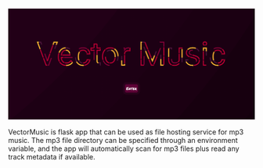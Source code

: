 ![homepage](assets/screenshot.png)

VectorMusic is flask app that can be used as file hosting service for mp3 music. The mp3 file directory can be specified through an environment variable, and the app will automatically scan for mp3 files plus read any track metadata if available.
